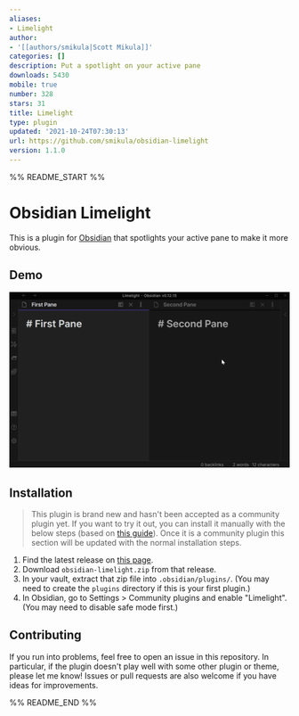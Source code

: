```yaml
---
aliases:
- Limelight
author:
- '[[authors/smikula|Scott Mikula]]'
categories: []
description: Put a spotlight on your active pane
downloads: 5430
mobile: true
number: 328
stars: 31
title: Limelight
type: plugin
updated: '2021-10-24T07:30:13'
url: https://github.com/smikula/obsidian-limelight
version: 1.1.0
---
```


%% README_START %%

# Obsidian Limelight

This is a plugin for [Obsidian](https://obsidian.md) that spotlights your active pane to make it more obvious.

## Demo

![Demo](https://raw.githubusercontent.com/smikula/obsidian-limelight/HEAD/demo.gif)


## Installation

> This plugin is brand new and hasn't been accepted as a community plugin yet.  If you want to try it out, you can install it manually with the below steps (based on [this guide](https://forum.obsidian.md/t/plugins-mini-faq/7737)).  Once it is a community plugin this section will be updated with the normal installation steps.

1. Find the latest release on [this page](https://github.com/smikula/obsidian-limelight/releases).
2. Download `obsidian-limelight.zip` from that release.
3. In your vault, extract that zip file into `.obsidian/plugins/`.  (You may need to create the `plugins` directory if this is your first plugin.)
4. In Obsidian, go to Settings > Community plugins and enable "Limelight".  (You may need to disable safe mode first.)


## Contributing

If you run into problems, feel free to open an issue in this repository. In particular, if the plugin doesn't play well with some other plugin or theme, please let me know! Issues or pull requests are also welcome if you have ideas for improvements.


%% README_END %%
